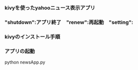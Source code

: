 ### kivyを使ったyahooニュース表示アプリ
### "shutdown":アプリ終了　"renew":再起動　"setting":

### kivyのインストール手順


### アプリの起動
python newsApp.py